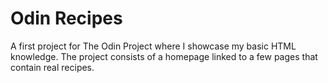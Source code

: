 # Odin Recipes

A first project for The Odin Project where I showcase my basic HTML knowledge.
The project consists of a homepage linked to a few pages that contain real recipes.
